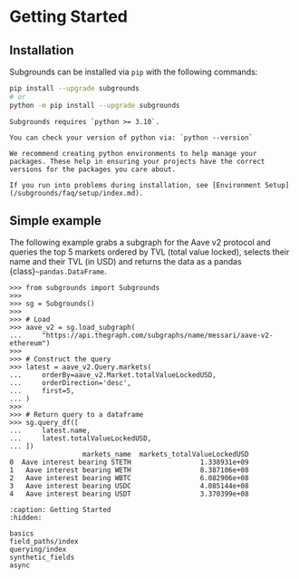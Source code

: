 # Getting Started

## Installation

Subgrounds can be installed via `pip` with the following commands:

```bash
pip install --upgrade subgrounds
# or
python -m pip install --upgrade subgrounds
```

```{important}
Subgrounds requires `python >= 3.10`.

You can check your version of python via: `python --version`
```

```{note}
We recommend creating python environments to help manage your packages. These help in ensuring your projects have the correct versions for the packages you care about.

If you run into problems during installation, see [Environment Setup](/subgrounds/faq/setup/index.md).
```

## Simple example

The following example grabs a subgraph for the Aave v2 protocol and queries the top 5 markets ordered by TVL (total value locked), selects their name and their TVL (in USD) and returns the data as a pandas {class}`~pandas.DataFrame`.

```{code-block} python
>>> from subgrounds import Subgrounds
>>> 
>>> sg = Subgrounds()
>>> 
>>> # Load
>>> aave_v2 = sg.load_subgraph(
...     "https://api.thegraph.com/subgraphs/name/messari/aave-v2-ethereum")
>>> 
>>> # Construct the query
>>> latest = aave_v2.Query.markets(
...     orderBy=aave_v2.Market.totalValueLockedUSD,
...     orderDirection='desc',
...     first=5,
... )
>>> 
>>> # Return query to a dataframe
>>> sg.query_df([
...     latest.name,
...     latest.totalValueLockedUSD,
... ])
                  markets_name  markets_totalValueLockedUSD
0  Aave interest bearing STETH                 1.338931e+09
1   Aave interest bearing WETH                 8.387106e+08
2   Aave interest bearing WBTC                 6.082906e+08
3   Aave interest bearing USDC                 4.085144e+08
4   Aave interest bearing USDT                 3.370399e+08
```

```{toctree}
:caption: Getting Started
:hidden:

basics
field_paths/index
querying/index
synthetic_fields
async
```
